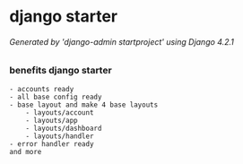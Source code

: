 # django starter

###### Generated by 'django-admin startproject' using Django 4.2.1

### benefits django starter
    - accounts ready
    - all base config ready
    - base layout and make 4 base layouts
        - layouts/account
        - layouts/app
        - layouts/dashboard
        - layouts/handler
    - error handler ready
    and more
